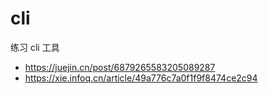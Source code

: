 # cli

练习 cli 工具

- https://juejin.cn/post/6879265583205089287
- https://xie.infoq.cn/article/49a776c7a0f1f9f8474ce2c94
